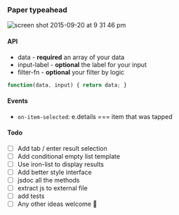 ### Paper typeahead

![screen shot 2015-09-20 at 9 31 46 pm](https://cloud.githubusercontent.com/assets/883126/9985336/0e049bae-5fdf-11e5-9ccf-e3122a8b1cc8.png)

#### API

* data - **required** an array of your data
* input-label - **optional** the label for your input
* filter-fn - **optional** your filter by logic
```js
function(data, input) { return data; }
```

#### Events

* `on-item-selected`: e.details === item that was tapped

#### Todo

* [ ] Add tab / enter result selection
* [ ] Add conditional empty list template
* [ ] Use iron-list to display results
* [ ] Add better style interface
* [ ] jsdoc all the methods
* [ ] extract js to external file
* [ ] add tests
* [ ] Any other ideas welcome 🎷
